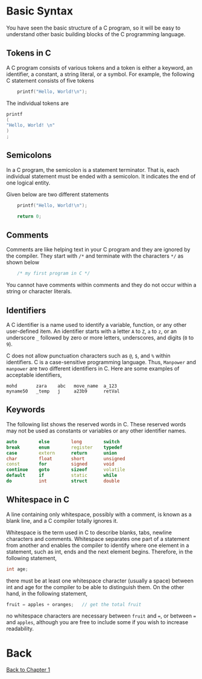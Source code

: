 # Basic Syntax
You have seen the basic structure of a C program, so it will be easy to understand other basic building blocks of the C programming language.

## Tokens in C
A C program consists of various tokens and a token is either a keyword, an identifier, a constant, a string literal, or a symbol. For example, the following C statement consists of five tokens
```c++
    printf("Hello, World!\n");
```
The individual tokens are
```c++
printf
(
"Hello, World! \n"
)
;
```
## Semicolons
In a C program, the semicolon is a statement terminator. That is, each individual statement must be ended with a semicolon. It indicates the end of one logical entity.

Given below are two different statements
```c++
    printf("Hello, World!\n");
```
```c++
    return 0;
```

## Comments
Comments are like helping text in your C program and they are ignored by the compiler. They start with `/*` and terminate with the characters `*/` as shown below
```c++
    /* my first program in C */
```
You cannot have comments within comments and they do not occur within a string or character literals.

## Identifiers
A C identifier is a name used to identify a variable, function, or any other user-defined item. An identifier starts with a letter `A` to `Z`, `a` to `z`, or an underscore `_` followed by zero or more letters, underscores, and digits (`0` to `9`).

C does not allow punctuation characters such as `@`, `$`, and `%` within identifiers. C is a case-sensitive programming language. Thus, `Manpower` and `manpower` are two different identifiers in C. Here are some examples of acceptable identifiers,
```
mohd       zara    abc   move_name  a_123
myname50   _temp   j     a23b9      retVal
```

## Keywords
The following list shows the reserved words in C. These reserved words may not be used as constants or variables or any other identifier names.
```c++
auto        else        long        switch
break       enum        register    typedef
case        extern      return      union
char        float       short       unsigned
const       for         signed      void
continue    goto        sizeof      volatile
default     if          static      while
do          int         struct      double
```

## Whitespace in C
A line containing only whitespace, possibly with a comment, is known as a blank line, and a C compiler totally ignores it.

Whitespace is the term used in C to describe blanks, tabs, newline characters and comments. Whitespace separates one part of a statement from another and enables the compiler to identify where one element in a statement, such as int, ends and the next element begins. Therefore, in the following statement,
```c++
int age;
```
there must be at least one whitespace character (usually a space) between int and age for the compiler to be able to distinguish them. On the other hand, in the following statement,
```c++
fruit = apples + oranges;   // get the total fruit
```
no whitespace characters are necessary between `fruit` and `=`, or between `=` and `apples`, although you are free to include some if you wish to increase readability.

# Back
[Back to Chapter 1](../summaryOfBasicCCppProgramming.md)
